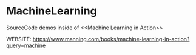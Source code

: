 # MachineLearning
SourceCode demos inside of &lt;&lt;Machine Learning in Action>>

WEBSITE:
https://www.manning.com/books/machine-learning-in-action?query=machine
